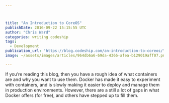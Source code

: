 ```yaml
---



title: "An Introduction to CoreOS"
publishDate: 2016-09-22 15:15:55 UTC
author: "Chris Ward"
categories: writing codeship
tags:
  - Development
publication_url: "https://blog.codeship.com/an-introduction-to-coreos/"
image: ~/assets/images/articles/964db6a6-69da-4366-afea-b129019aff07.png

---
```

If you’re reading this blog, then you have a rough idea of what containers are and why you want to use them. Docker has made it easy to experiment with containers, and is slowly making it easier to deploy and manage them in production environments. However, there are a still a lot of gaps in what Docker offers (for free), and others have stepped up to fill them.

